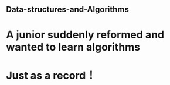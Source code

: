 ## Data-structures-and-Algorithms
# A junior suddenly reformed and wanted to learn algorithms
# Just as a record！